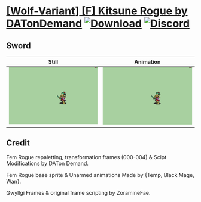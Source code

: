# [\[Wolf-Variant\] \[F\] Kitsune Rogue by DATonDemand](./) [![Download](https://img.shields.io/badge/Download--red?style=social&logo=github)](https://minhaskamal.github.io/DownGit/#/home?url=https://github.com/Klokinator/FE-Repo/tree/main/Battle%20Animations%2FMonsters%20-%20Basic%20Types%2F%5BWolf-Variant%5D%20%5BF%5D%20Kitsune%20Rogue%20by%20DATonDemand%2F1.%20Sword) [![Discord](https://img.shields.io/badge/Discord--blue?style=social&logo=discord)](https://discord.gg/C7VNGnyTPA)

## Sword

| Still | Animation |
| :---: | :-------: |
| ![Sword still](./Sword_000.png) | ![Sword](./Sword.gif) |

## Credit

Fem Rogue repaletting, transformation frames (000-004) & Scipt Modifications by DATon Demand.

Fem Rogue base sprite & Unarmed animations Made by {Temp, Black Mage, Wan}.

Gwyllgi Frames & original frame scripting by ZoramineFae.
